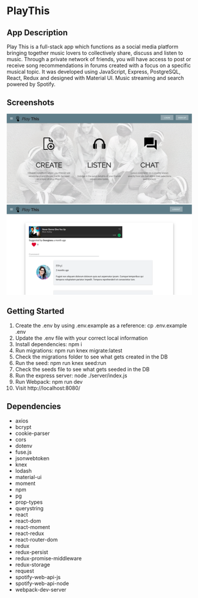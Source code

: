# PlayThis

## App Description

Play This is a full-stack app which functions as a social media platform bringing together music lovers to collectively share, discuss and listen to music. Through a private network of friends, you will have access to post or receive song recommendations in forums created with a focus on a specific musical topic. 
It was developed using JavaScript, Express, PostgreSQL, React, Redux and designed with Material UI. Music streaming and search powered by Spotify.

## Screenshots
![Screenshot of landing page](https://github.com/jkurian/play-this/blob/master/docs/playthis_landing.png)
![Screenshot of forum](https://github.com/jkurian/play-this/blob/master/docs/playthis_forum.png)


## Getting Started

1. Create the .env by using .env.example as a reference: cp .env.example .env
2. Update the .env file with your correct local information
3. Install dependencies: npm i
4. Run migrations: npm run knex migrate:latest
5. Check the migrations folder to see what gets created in the DB
6. Run the seed: npm run knex seed:run
7. Check the seeds file to see what gets seeded in the DB
8. Run the express server: node ./server/index.js
9. Run Webpack: npm run dev
10. Visit http://localhost:8080/

## Dependencies
 - axios
 - bcrypt
 - cookie-parser
 - cors
 - dotenv
 - fuse.js
 - jsonwebtoken
 - knex
 - lodash
 - material-ui
 - moment
 - npm
 - pg
 - prop-types
 - querystring
 - react
 - react-dom
 - react-moment
 - react-redux
 - react-router-dom
 - redux
 - redux-persist
 - redux-promise-middleware
 - redux-storage
 - request
 - spotify-web-api-js
 - spotify-web-api-node
 - webpack-dev-server
    
